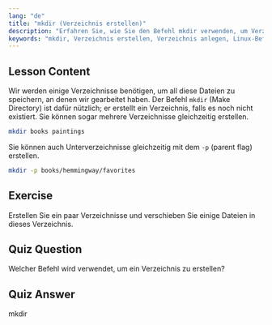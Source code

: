 ```yaml
---
lang: "de"
title: "mkdir (Verzeichnis erstellen)"
description: "Erfahren Sie, wie Sie den Befehl mkdir verwenden, um Verzeichnisse und Unterverzeichnisse in Linux zu erstellen. Dieses anfängerfreundliche Tutorial hilft Ihnen, Dateien effizient zu organisieren."
keywords: "mkdir, Verzeichnis erstellen, Verzeichnis anlegen, Linux-Befehle, Linux-Tutorial, Linux für Anfänger, Linux-Anleitung"
---
```


## Lesson Content

Wir werden einige Verzeichnisse benötigen, um all diese Dateien zu speichern, an denen wir gearbeitet haben. Der Befehl `mkdir` (Make Directory) ist dafür nützlich; er erstellt ein Verzeichnis, falls es noch nicht existiert. Sie können sogar mehrere Verzeichnisse gleichzeitig erstellen.

```bash
mkdir books paintings
```

Sie können auch Unterverzeichnisse gleichzeitig mit dem `-p` (parent flag) erstellen.

```bash
mkdir -p books/hemmingway/favorites
```

## Exercise

Erstellen Sie ein paar Verzeichnisse und verschieben Sie einige Dateien in dieses Verzeichnis.

## Quiz Question

Welcher Befehl wird verwendet, um ein Verzeichnis zu erstellen?

## Quiz Answer

mkdir
